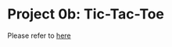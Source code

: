 # Project 0b: Tic-Tac-Toe

Please refer to [here](https://cs50.harvard.edu/ai/projects/0/tictactoe/)